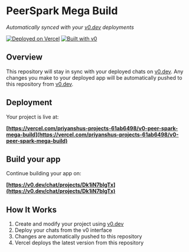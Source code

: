 # PeerSpark Mega Build

*Automatically synced with your [v0.dev](https://v0.dev) deployments*

[![Deployed on Vercel](https://img.shields.io/badge/Deployed%20on-Vercel-black?style=for-the-badge&logo=vercel)](https://vercel.com/priyanshus-projects-61ab6498/v0-peer-spark-mega-build)
[![Built with v0](https://img.shields.io/badge/Built%20with-v0.dev-black?style=for-the-badge)](https://v0.dev/chat/projects/Dk1iN7blgTx)

## Overview

This repository will stay in sync with your deployed chats on [v0.dev](https://v0.dev).
Any changes you make to your deployed app will be automatically pushed to this repository from [v0.dev](https://v0.dev).

## Deployment

Your project is live at:

**[https://vercel.com/priyanshus-projects-61ab6498/v0-peer-spark-mega-build](https://vercel.com/priyanshus-projects-61ab6498/v0-peer-spark-mega-build)**

## Build your app

Continue building your app on:

**[https://v0.dev/chat/projects/Dk1iN7blgTx](https://v0.dev/chat/projects/Dk1iN7blgTx)**

## How It Works

1. Create and modify your project using [v0.dev](https://v0.dev)
2. Deploy your chats from the v0 interface
3. Changes are automatically pushed to this repository
4. Vercel deploys the latest version from this repository
